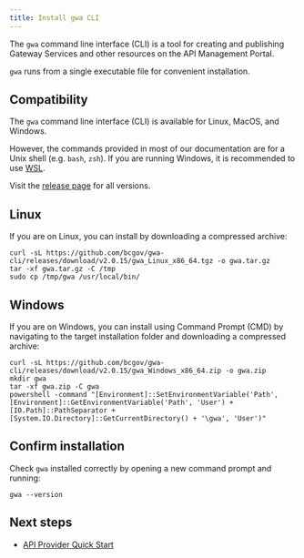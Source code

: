 ```yaml
---
title: Install gwa CLI
---
```


<!-- overview -->

The `gwa` command line interface (CLI) is a tool for creating and publishing
Gateway Services and other resources on the API Management Portal.

`gwa` runs from a single executable file for convenient installation.

## Compatibility

The `gwa` command line interface (CLI) is available for Linux, MacOS, and Windows.

However, the commands provided in most of our documentation are for a Unix shell (e.g. `bash`, `zsh`).
If you are running Windows, it is recommended to use [WSL](https://learn.microsoft.com/en-us/windows/wsl/install).

Visit the [release page](https://github.com/bcgov/gwa-cli/releases) for all versions.

## Linux

If you are on Linux, you can install by downloading a compressed archive:

```shell
curl -sL https://github.com/bcgov/gwa-cli/releases/download/v2.0.15/gwa_Linux_x86_64.tgz -o gwa.tar.gz
tar -xf gwa.tar.gz -C /tmp
sudo cp /tmp/gwa /usr/local/bin/
```

## Windows

If you are on Windows, you can install using Command Prompt (CMD) by navigating to
the target installation folder and downloading a compressed archive:

```shell
curl -sL https://github.com/bcgov/gwa-cli/releases/download/v2.0.15/gwa_Windows_x86_64.zip -o gwa.zip
mkdir gwa
tar -xf gwa.zip -C gwa
powershell -command "[Environment]::SetEnvironmentVariable('Path', [Environment]::GetEnvironmentVariable('Path', 'User') + [IO.Path]::PathSeparator + [System.IO.Directory]::GetCurrentDirectory() + '\gwa', 'User')"
```

## Confirm installation

Check `gwa` installed correctly by opening a new command prompt and running:

```shell linenums="0"
gwa --version
```

## Next steps

- [API Provider Quick Start](/tutorials/quick-start.md)